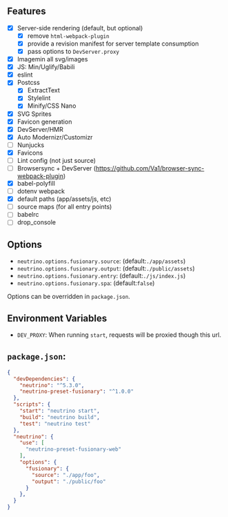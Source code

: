 ## Features

- [x] Server-side rendering (default, but optional)
  - [x] remove `html-webpack-plugin`
  - [x] provide a revision manifest for server template consumption
  - [x] pass options to `DevServer.proxy`
- [x] Imagemin all svg/images
- [x] JS: Min/Uglify/Babili
- [x] eslint
- [x] Postcss
  - [x] ExtractText
  - [x] Stylelint
  - [x] Minify/CSS Nano
- [x] SVG Sprites
- [x] Favicon generation
- [x] DevServer/HMR
- [x] Auto Modernizr/Customizr
- [ ] Nunjucks
- [x] Favicons
- [ ] Lint config (not just source)
- [ ] Browsersync + DevServer (https://github.com/Va1/browser-sync-webpack-plugin)
- [x] babel-polyfill
- [ ] dotenv webpack
- [x] default paths (app/assets/js, etc)
- [ ] source maps (for all entry points)
- [ ] babelrc
- [ ] drop_console

## Options

* `neutrino.options.fusionary.source`: (default:`./app/assets`)
* `neutrino.options.fusionary.output`: (default:`./public/assets`)
* `neutrino.options.fusionary.entry`: (default:`./js/index.js`)
* `neutrino.options.fusionary.spa`: (default:`false`)

Options can be overridden in `package.json`.

## Environment Variables
* `DEV_PROXY`: When running `start`, requests will be proxied though this url.

## `package.json`:

```json
{
  "devDependencies": {
    "neutrino": "^5.3.0",
    "neutrino-preset-fusionary": "^1.0.0"
  },
  "scripts": {
    "start": "neutrino start",
    "build": "neutrino build",
    "test": "neutrino test"
  },
  "neutrino": {
    "use": [
      "neutrino-preset-fusionary-web"
    ],
    "options": {
      "fusionary": {
        "source": "./app/foo",
        "output": "./public/foo"
      }
    },
  }
}

```
